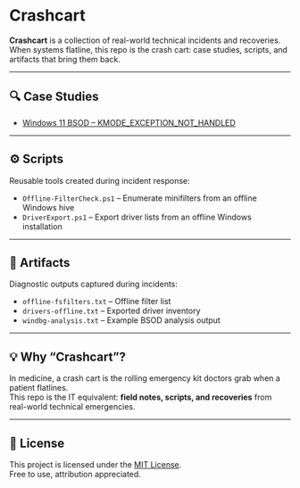 # Crashcart

**Crashcart** is a collection of real-world technical incidents and recoveries.  
When systems flatline, this repo is the crash cart: case studies, scripts, and artifacts that bring them back.

---

## 🔍 Case Studies
- [Windows 11 BSOD – KMODE_EXCEPTION_NOT_HANDLED](case-studies/Win11-BSOD-KMODE.md)

---

## ⚙️ Scripts
Reusable tools created during incident response:
- `Offline-FilterCheck.ps1` – Enumerate minifilters from an offline Windows hive
- `DriverExport.ps1` – Export driver lists from an offline Windows installation

---

## 📂 Artifacts
Diagnostic outputs captured during incidents:
- `offline-fsfilters.txt` – Offline filter list
- `drivers-offline.txt` – Exported driver inventory
- `windbg-analysis.txt` – Example BSOD analysis output

---

## 💡 Why “Crashcart”?
In medicine, a crash cart is the rolling emergency kit doctors grab when a patient flatlines.  
This repo is the IT equivalent: **field notes, scripts, and recoveries** from real-world technical emergencies.

---

## 📜 License
This project is licensed under the [MIT License](LICENSE).  
Free to use, attribution appreciated.
